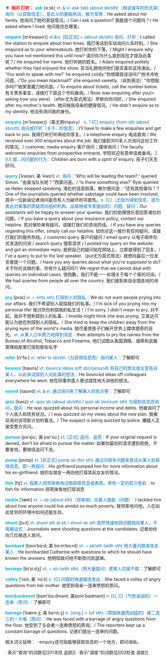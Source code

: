 ☀ <font color="red">**询问 打听：**</font>
<font color="sky blue">**ask**</font> [ɑːsk] 
<font color="#0070c0">vt.＆vi. ask (sb) (about sb/sth)（用说或写的形式来）询问（以获取信息），是此义的基础用词，极为常用：</font>He asked about her family. 他询问了她的家庭情况。/ Can I ask a question? 我能提个问题吗？/ He asked where I lived. 他问我住在哪里。
           
<font color="sky blue">**enquire**</font> [ɪnˈkwaɪə(r)]
<font color="#0070c0">vt.&vi. [较正式] ~ (about sb/sth) 询问、打听：</font>I called the station to enquire about train times. 我打电话到车站询问火车时刻。/ She enquired as to your whereabouts. 她打听你的下落。/ Might I enquire why you have not mentioned this until now? 请问你为什么直到现在才提及此事呢？/ He enquired her name. 他打听她的姓名。/ Adam enquired politely whether they had enjoyed the show. 亚当礼貌地间他们是否喜欢这场演出。/ 'You wish to speak with me?' he enquired coldly."你想跟我说话吗?"他冷冷地问道。/'Do you mean blackmail?' she enquired sweetly.（讽刺用法）"你想敲诈吗?"她笑里藏刀地问道。/ To enquire about tickets, call the number below. 有关票务事宜，请拨打下面这个号码垂询。/ Rose was enquiring after you(= asking how you were).（after尤为英式用法）罗斯向你问好。/ She enquired after my mother's health. 她问候我母亲的健康情况。/ He didn't enquire as to my identity. 他没有询问我的身份。

<font color="sky blue">**enquiry**</font> [ɪn'kwaɪərɪ]（美尤用inquiry）
<font color="#0070c0">n. 1 [C] enquiry (from sb) (about sb/sth) 询问或打听（关于…的信息）：</font>I’ll have to make a few enquiries and get back to you. 我得打听打听再给你答复。/ a telephone enquiry 电话查询 / We received over 300 enquiries about the job. 我们接到300多人次询问这份工作的情况。/ customer, media enquiry 客户询问；媒体询问 / The faculty welcomes enquiries from prospective entrants. 学院欢迎有意申请者垂询。<font color="#0070c0">2 [U] 就…问问题的行为：</font>Children are born with a spirit of enquiry. 孩子们天生好问。
            
<font color="sky blue">**query**</font> [ˈkwɪəri; 美 ˈkwɪri]
<font color="#0070c0">vt. 询问：</font>‘Who will be leading the team? ’ queried Simon. “由谁当队长呢？”西蒙问道。/ 'Is there something else?' Ryle queried as Helen stopped speaking. 海伦的话音刚落，赖尔便问道：“还有其他事吗？”/ One of the journalists queried whether sabotage could have been involved. 其中一位新闻记者询问是否有人为破坏的可能性。<font color="#0070c0">n. [C]（尤指为得到信息，或为表达对某事的质疑而向组织机构、出版物或专家提出的）问题、疑问：</font>Our assistants will be happy to answer your queries. 我们的助理很乐意回答诸位的问题。/ If you have a query about your insurance policy, contact our helpline. 若对保险单有疑问，请拨打我们的咨询热线。/ If you have any queries regarding this offer, simply call our helpline. 如你对这一报价有任何疑问，请拨打我们的服务热线。/ customer query 客户的疑问 / email query 以电子邮件形式发送的问询 / search query 搜索请求 / I posted my query on the website and got an immediate reply. 我把自己的疑问贴在网站上，立即就得到了回复。/ I've a query to put to the last speaker.（put尤为英式用法）我想向最后一位发言者提一个问题。/ Have you any queries about what you're supposed to do?关于你应该做的事，你有什么疑问吗?/ We regret that we cannot deal with queries on individual cases. 很抱歉，我们不能一一处理关于每个个案的问询。/ We had queries from people all over the country. 我们接到来自全国各地的询问。

<font color="sky blue">**pry**</font> [praɪ]
<font color="#0070c0">vi. ~ (into sth) 打探别人的隐私：</font>We do not want people prying into our affairs. 我们不希望别人窥探我们的私事。/ I'm sick of you prying into my personal life! 我讨厌你刺探我的私生活！/ I'm sorry. I didn't mean to pry. 对不起，我并不想刺探别人的私事。/ Imelda might think she was prying. 艾美达可能认为她在刺探别人的隐私。/ She tried to keep the children away from the prying eyes of the world's media. 她尽量使孩子们躲开世界上媒体猎奇的目光。<font color="#0070c0">vt. 从某人口中费力地得到消息：</font>their attempts to pry the names from the Bureau of Alcohol, Tobacco and Firearms. 他们试图从美国酒精、烟草和武器管理局那里打探到那些名字

<font color="sky blue">**refer**</font> [rɪ'fə:] 
<font color="#0070c0">vi. refer to sb/sth（为获得信息而）询问某人：</font>了解即可

<font color="sky blue">**bounce**</font> [baʊns] 
<font color="#0070c0">vt. bounce ideas (off sb)/(around) 将自己的想法或主意告诉某人，以此来试探别人对此事的想法：</font>He bounced ideas off colleagues everywhere he went. 他在同事中逢人便试探性地大讲他的想法。

<font color="sky blue">**sound**</font> [saʊnd] 
<font color="#0070c0">vt.＆vi. 通过询问来了解某人的观点等：</font>了解即可

<font color="sky blue">**quiz**</font> [kwɪz] 
<font color="#0070c0">vt. quiz sb (about sb/sth) / quiz sb (on/over sth) 为得到信息而询问，盘问：</font>He was quizzed about his personal income and debts. 他被询问了个人收入和债务状况。/ I was quizzed on my views about the new plan. 我被征询对该项新计划的看法。/ The suspect is being quizzed by police. 嫌疑人正接受警方讯问。
           
<font color="sky blue">**pursue**</font> [pəˈsju:; 美 pərˈsu:]
<font color="#0070c0">vt. [正式] 追问、追究：</font>If your original request is denied, don't be afraid to pursue the matter. 如果你最初的请求遭到拒绝，不要害怕，要继续追问下去。

<font color="sky blue">**pump**</font> [pʌmp] 
<font color="#0070c0">vt. [非正式] pump sb (for sth) 通过问很多问题来尝试从某人处获得信息，即一再探问：</font>His girlfriend pumped him for more information about his ex-girlfriend. 她的女朋友一再向他打探其前女友的情况。

<font color="sky blue">**fish**</font> [fɪʃ] 
<font color="#0070c0">vi. 指某人拐弯抹角地试图获取信息或表扬，带有一定的贬义色彩：</font>to fish for information 拐弯抹角地打探消息
           
<font color="sky blue">**tackle**</font> [ˈtækl]
<font color="#0070c0">vt. ~ sb (about sth)（坦率地）向某人提起（问题）：</font>I tackled him about how anyone could live amidst so much poverty. 我坦率地问他，人在如此贫穷的环境中如何还能生存。

<font color="sky blue">**shoot**</font> [ʃu:t] 
<font color="#0070c0">vt. shoot sth at sb / shoot sb sth 突然快速地将问题抛向某人，不用被动式：</font>Journalists were shooting questions at the candidates. 记者纷纷向几位候选人发问。
           
<font color="sky blue">**bombard**</font> [bɒmˈbɑ:d; 美 bɑ:mˈbɑ:rd]
<font color="#0070c0">vt. ~ sb/sth (with sth) 用大量问题来攻击某人：</font>He bombarded Catherine with questions to which he should have known the answers. 他明知故问地不断质问凯瑟琳。
           
<font color="sky blue">**besiege**</font> [bɪˈsi:dʒ]
<font color="#0070c0">vt. ~ sb (with sth)（用大量提问）使某人应接不暇：</font>了解即可

<font color="sky blue">**volley**</font> [ˈvɒli; 美 ˈvɑ:li]
<font color="#0070c0">n. [C] 问题的快速接连发出：</font>She faced a volley of angry questions from her mother. 她受到母亲一连串愤怒的质问。

<font color="sky blue">**bombardment**</font> [bɒm'bɑ:dmənt; 美bɒm'bɑdmənt]
<font color="#0070c0">n. [U, C]（气势汹汹的）一连串（质问）：</font>了解即可
           
<font color="sky blue">**barrage**</font> [ˈbærɑ:ʒ; 美 bəˈrɑ:ʒ]
<font color="#0070c0">n. [sing.] ~ (of sth)（常指快速而凶猛的）接二连三的一大堆（质问）：</font>He was faced with a barrage of angry questions from the floor. 他受到了与会者一连串愤怒的质询。/ The reporters kept up a constant barrage of questions. 记者们提出一连串的问题。

相关词义延伸：
· enquiry还可指能够获取信息的一个地方，即问询处。

· 表示“查询”的词群见[[01寻找 追踪]]
· 表示“调查”的词群见[[02检查 调查]]
